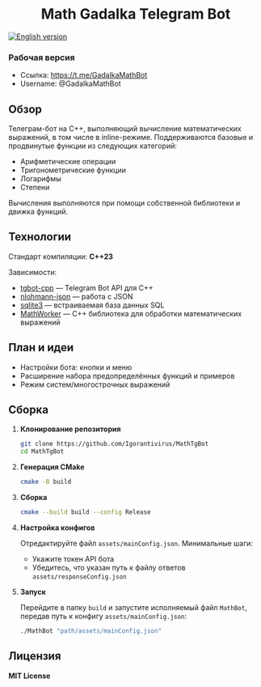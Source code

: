 ﻿<h1 align="center">Math Gadalka Telegram Bot</h1>

[![English version](https://img.shields.io/badge/English%20version-blue)](README.md)

<h3>Рабочая версия</h3>

- Ссылка: https://t.me/GadalkaMathBot
- Username: @GadalkaMathBot

<h2>Обзор</h2>

Телеграм-бот на C++, выполняющий вычисление математических выражений, в том числе в inline-режиме.
Поддерживаются базовые и продвинутые функции из следующих категорий:

* Арифметические операции
* Тригонометрические функции
* Логарифмы
* Степени

Вычисления выполняются при помощи собственной библиотеки и движка функций.

<h2>Технологии</h2>

Стандарт компиляции: **C++23**

Зависимости:
* [tgbot-cpp](https://github.com/reo7sp/tgbot-cpp) — Telegram Bot API для C++
* [nlohmann-json](https://github.com/nlohmann/json) — работа с JSON
* [sqlite3](https://sqlite.org/download.html) — встраиваемая база данных SQL
* [MathWorker](https://github.com/Igorantivirus/MathWorker) — C++ библиотека для обработки математических выражений

<h2>План и идеи</h2>

* Настройки бота: кнопки и меню
* Расширение набора предопределённых функций и примеров
* Режим систем/многострочных выражений

<h2>Сборка</h2>

1. <b>Клонирование репозитория</b>
   
   ```sh
   git clone https://github.com/Igorantivirus/MathTgBot
   cd MathTgBot
   ```
2. <b>Генерация CMake</b>
   
   ```sh
   cmake -B build
   ```
3. <b>Сборка</b>
   
   ```sh
   cmake --build build --config Release
   ```
4. <b>Настройка конфигов</b>
   
   Отредактируйте файл `assets/mainConfig.json`. Минимальные шаги:
   - Укажите токен API бота
   - Убедитесь, что указан путь к файлу ответов `assets/responseConfig.json`
5. <b>Запуск</b>
   
   Перейдите в папку `build` и запустите исполняемый файл `MathBot`,
   передав путь к конфигу `assets/mainConfig.json`:
   
   ```sh
   ./MathBot "path/assets/mainConfig.json"
   ```

<h2>Лицензия</h2>

**MIT License**
